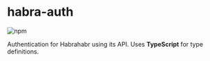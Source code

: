 # habra-auth

![npm](https://img.shields.io/npm/v/habra-auth?label=version&logo=npm&style=flat-square)

Authentication for Habrahabr using its API. Uses **TypeScript** for type definitions.
